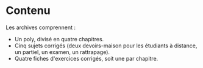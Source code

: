 # Contenu

Les archives comprennent :
- Un poly, divisé en quatre chapitres.
- Cinq sujets corrigés (deux devoirs-maison pour les étudiants à distance, un
  partiel, un examen, un rattrapage).
- Quatre fiches d'exercices corrigés, soit une par chapitre.
